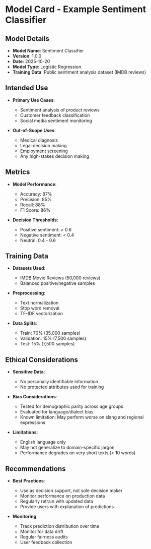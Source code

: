 # Model Card - Example Sentiment Classifier

## Model Details

- **Model Name**: Sentiment Classifier
- **Version**: 1.0.0
- **Date**: 2025-10-20
- **Model Type**: Logistic Regression
- **Training Data**: Public sentiment analysis dataset (IMDB reviews)

## Intended Use

- **Primary Use Cases**:
  - Sentiment analysis of product reviews
  - Customer feedback classification
  - Social media sentiment monitoring

- **Out-of-Scope Uses**:
  - Medical diagnosis
  - Legal decision making
  - Employment screening
  - Any high-stakes decision making

## Metrics

- **Model Performance**:
  - Accuracy: 87%
  - Precision: 85%
  - Recall: 88%
  - F1 Score: 86%

- **Decision Thresholds**:
  - Positive sentiment: > 0.6
  - Negative sentiment: < 0.4
  - Neutral: 0.4 - 0.6

## Training Data

- **Datasets Used**:
  - IMDB Movie Reviews (50,000 reviews)
  - Balanced positive/negative samples

- **Preprocessing**:
  - Text normalization
  - Stop word removal
  - TF-IDF vectorization

- **Data Splits**:
  - Train: 70% (35,000 samples)
  - Validation: 15% (7,500 samples)
  - Test: 15% (7,500 samples)

## Ethical Considerations

- **Sensitive Data**:
  - No personally identifiable information
  - No protected attributes used for training

- **Bias Considerations**:
  - Tested for demographic parity across age groups
  - Evaluated for language/dialect bias
  - Known limitation: May perform worse on slang and regional expressions

- **Limitations**:
  - English language only
  - May not generalize to domain-specific jargon
  - Performance degrades on very short texts (< 10 words)

## Recommendations

- **Best Practices**:
  - Use as decision support, not sole decision maker
  - Monitor performance on production data
  - Regularly retrain with updated data
  - Provide users with explanation of predictions

- **Monitoring**:
  - Track prediction distribution over time
  - Monitor for data drift
  - Regular fairness audits
  - User feedback collection
